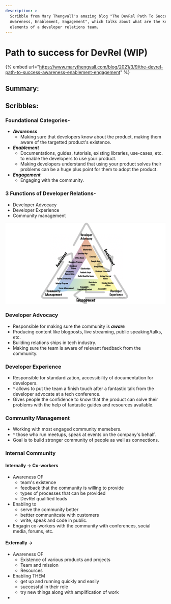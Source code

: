 ```yaml
---
description: >-
  Scribble from Mary Thengvall's amazing blog "The DevRel Path To Success:
  Awareness, Enablement, Engagement", which talks about what are the key
  elements of a developer relations team.
---
```


# Path to success for DevRel \(WIP\)

{% embed url="https://www.marythengvall.com/blog/2021/3/9/the-devrel-path-to-success-awareness-enablement-engagement" %}

## Summary:

## Scribbles:

### Foundational Categories- 

* _**Awareness**_ 
  * Making sure that developers know about the product, making them aware of the targetted product's existence.
* _**Enablement**_ 
  * Documentations, guides, tutorials, existing libraries, use-cases, etc. to enable the developers to use your product. 
  * Making developers understand that using your product solves their problems can be a huge plus point for them to adopt the product.
* _**Engagement**_ 
  * Engaging with the community.   

### 3 Functions of Developer Relations- 

* Developer Advocacy
* Developer Experience
* Community management 

![Click to zoom,.](../.gitbook/assets/screenshot-2021-07-11-at-9.44.40-am.png)

### Developer Advocacy

* Responsible for making sure the community is _**aware**_
* Producing content like blogposts, live streaming, public speaking/talks, etc.
* Building relations ships in tech industry. 
* Making sure the team is aware of relevant feedback from the community. 

### Developer Experience 

* Responsible for standardization, accessibility of documentation for developers. 
* ^ allows to put the team a finish touch after a fantastic talk from the developer advocate at a tech conference. 
* Gives people the confidence to know that the product can solve their problems with the help of fantastic guides and resources available. 

### Community Management

* Working with most engaged community memebers.
* ^ those who run meetups, speak at events on the company's behalf.
* Goal is to build stronger community of people as well as connections.

### Internal Community

#### Internally -&gt; Co-workers

* Awareness OF
  * team's existence
  * feedback that the community is willing to provide
  * types of processes that can be provided
  * DevRel qualified leads
* Enabling to 
  * serve the community better 
  * bettter communitcate with customers
  * write, speak and code in public. 
* Engagin co-workers with the community with conferences, social media, forums, etc.

#### Externally -&gt;

* Awareness OF
  * Existence of various products and projects
  * Team and mission
  * Resources
* Enabling THEM
  * get up and running quickly and easily
  * successful in their role
  * try new things along with amplification of work
* 








